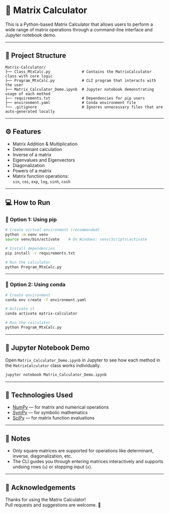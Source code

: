 # 🧮 Matrix Calculator

This is a Python-based Matrix Calculator that allows users to perform a wide range of matrix operations through a command-line interface and Jupyter notebook demo.

---

## 📂 Project Structure

```
Matrix-Calculator/
├── Class_MtxCalc.py              # Contains the MatrixCalculator class with core logic
├── Program_MtxCalc.py            # CLI program that interacts with the user
├── Matrix_Calculator_Demo.ipynb  # Jupyter notebook demonstrating usage of each method
├── requirements.txt              # Dependencies for pip users
├── environment.yaml              # Conda environment file
└── .gitignore                    # Ignores unnecessary files that are auto-generated locally

```

---

## ⚙️ Features

- Matrix Addition & Multiplication
- Determinant calculation
- Inverse of a matrix
- Eigenvalues and Eigenvectors
- Diagonalization
- Powers of a matrix
- Matrix function operations:  
  `sin`, `cos`, `exp`, `log`, `sinh`, `cosh`

---

## 💻 How to Run

### 🔹 Option 1: Using pip

```bash
# Create virtual environment (recommended)
python -m venv venv
source venv/bin/activate    # On Windows: venv\Scripts\activate

# Install dependencies
pip install -r requirements.txt

# Run the calculator
python Program_MtxCalc.py
```

---

### 🔹 Option 2: Using conda

```bash
# Create environment
conda env create -f environment.yaml

# Activate it
conda activate matrix-calculator

# Run the calculator
python Program_MtxCalc.py
```

---

## 📓 Jupyter Notebook Demo

Open `Matrix_Calculator_Demo.ipynb` in Jupyter to see how each method in the `MatrixCalculator` class works individually.

```bash
jupyter notebook Matrix_Calculator_Demo.ipynb
```

---

## 🧠 Technologies Used

- [NumPy](https://numpy.org/) — for matrix and numerical operations  
- [SymPy](https://www.sympy.org/) — for symbolic mathematics  
- [SciPy](https://www.scipy.org/) — for matrix function evaluations

---

## 📌 Notes

- Only square matrices are supported for operations like determinant, inverse, diagonalization, etc.
- The CLI guides you through entering matrices interactively and supports undoing rows (`u`) or stopping input (`x`).

---

## 🙌 Acknowledgements

Thanks for using the Matrix Calculator!  
Pull requests and suggestions are welcome. 🎉
